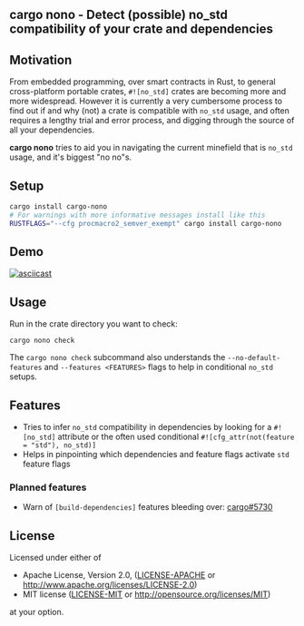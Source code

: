 ## cargo nono - Detect (possible) no_std compatibility of your crate and dependencies

## Motivation

From embedded programming, over smart contracts in Rust, to general cross-platform portable crates, `#![no_std]` crates are becoming more and more widespread.
However it is currently a very cumbersome process to find out if and why (not) a crate is compatible with `no_std` usage, and often requires a lengthy trial and error process, and digging through the source of all your dependencies.

**cargo nono** tries to aid you in navigating the current minefield that is `no_std` usage, and it's biggest "no no"s.

## Setup

```bash
cargo install cargo-nono
# For warnings with more informative messages install like this
RUSTFLAGS="--cfg procmacro2_semver_exempt" cargo install cargo-nono
```

## Demo

[![asciicast](https://asciinema.org/a/212278.svg)](https://asciinema.org/a/212278)

## Usage

Run in the crate directory you want to check:

```
cargo nono check
```

The `cargo nono check` subcommand also understands the `--no-default-features` and `--features <FEATURES>` flags to help in conditional `no_std` setups.

## Features

- Tries to infer `no_std` compatibility in dependencies by looking for a `#![no_std]` attribute or the often used conditional `#![cfg_attr(not(feature = "std"), no_std)]`
- Helps in pinpointing which dependencies and feature flags activate `std` feature flags

### Planned features

- Warn of `[build-dependencies]` features bleeding over: [cargo#5730](https://github.com/rust-lang/cargo/issues/5730)

## License

Licensed under either of

  * Apache License, Version 2.0, ([LICENSE-APACHE](LICENSE-APACHE) or http://www.apache.org/licenses/LICENSE-2.0)
  * MIT license ([LICENSE-MIT](LICENSE-MIT) or http://opensource.org/licenses/MIT)

at your option.
